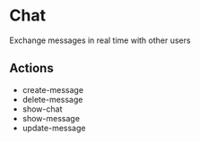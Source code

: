 # Chat

Exchange messages in real time with other users

## Actions

- create-message
- delete-message
- show-chat
- show-message
- update-message
